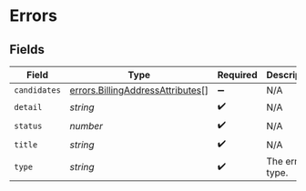 # Errors


## Fields

| Field                                                                                       | Type                                                                                        | Required                                                                                    | Description                                                                                 |
| ------------------------------------------------------------------------------------------- | ------------------------------------------------------------------------------------------- | ------------------------------------------------------------------------------------------- | ------------------------------------------------------------------------------------------- |
| `candidates`                                                                                | [errors.BillingAddressAttributes](../../../sdk/models/errors/billingaddressattributes.md)[] | :heavy_minus_sign:                                                                          | N/A                                                                                         |
| `detail`                                                                                    | *string*                                                                                    | :heavy_check_mark:                                                                          | N/A                                                                                         |
| `status`                                                                                    | *number*                                                                                    | :heavy_check_mark:                                                                          | N/A                                                                                         |
| `title`                                                                                     | *string*                                                                                    | :heavy_check_mark:                                                                          | N/A                                                                                         |
| `type`                                                                                      | *string*                                                                                    | :heavy_check_mark:                                                                          | The error type.                                                                             |